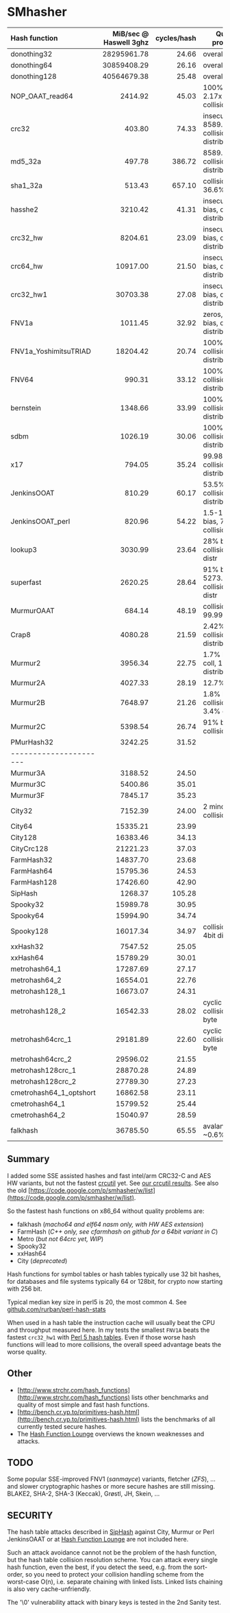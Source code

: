 SMhasher
========

| Hash function     |MiB/sec @ Haswell 3ghz | cycles/hash | Quality problems    |
|:------------------|--------------:|---------:|--------------------------------|
| donothing32           |  28295961.78  |    24.66 | overall bad                    |
| donothing64           |  30859408.29  |    26.16 | overall bad                    |
| donothing128          |  40564679.38  |    25.48 | overall bad                    |
| NOP_OAAT_read64       |      2414.92  |    45.03 | 100% bias, 2.17x collisions    |
| crc32                 |       403.80  |    74.33 | insecure, 8589.93x collisions, distrib   |
| md5_32a               |       497.78  |   386.72 | 8589.93x collisions, distrib   |
| sha1_32a              |       513.43  |   657.10 | collisions, 36.6% distrib      |
| hasshe2               |      3210.42  |    41.31 | insecure,100% bias, collisions, distrib |
| crc32_hw              |      8204.61  |    23.09 | insecure,100% bias, collisions, distrib |
| crc64_hw              |     10917.00  |    21.50 | insecure,100% bias, collisions, distrib |
| crc32_hw1             |     30703.38  |    27.08 | insecure,100% bias, collisions, distrib |
| FNV1a                 |      1011.45  |    32.92 | zeros,100% bias, collisions, distrib |
| FNV1a_YoshimitsuTRIAD |     18204.42  |    20.74 | 100% bias, collisions, distrib |
| FNV64                 |       990.31  |    33.12 | 100% bias, collisions, distrib |
| bernstein             |      1348.66  |    33.99 | 100% bias, collisions, distrib |
| sdbm                  |      1026.19  |    30.06 | 100% bias, collisions, distrib |
| x17                   |       794.05  |    35.24 | 99.98% bias, collisions, distrib |
| JenkinsOOAT           |       810.29  |    60.17 | 53.5% bias, collisions, distrib |
| JenkinsOOAT_perl      |       820.96  |    54.22 | 1.5-11.5% bias, 7.2x collisions |
| lookup3               |      3030.99  |    23.64 | 28% bias, collisions, 30% distr |
| superfast             |      2620.25  |    28.64 | 91% bias, 5273.01x collisions, 37% distr |
| MurmurOAAT            |       684.14  |    48.19 | collisions, 99.998% distr      |
| Crap8                 |      4080.28  |    21.59 | 2.42% bias, collisions, 2% distrib |
| Murmur2               |      3956.34  |    22.75 | 1.7% bias, 81x coll, 1.7% distrib  |
| Murmur2A              |      4027.33  |    28.19 | 12.7% bias                     |
| Murmur2B              |      7648.97  |    21.26 | 1.8% bias, collisions, 3.4% distrib |
| Murmur2C              |      5398.54  |    26.74 | 91% bias, collisions, distr    |
| PMurHash32            |      3242.25  |    31.52 |                            |
| ----------------------|               |          |                            |
| Murmur3A              |      3188.52  |    24.50 |                            |
| Murmur3C              |      5400.86  |    35.01 |                            |
| Murmur3F              |      7845.17  |    35.23 |                            |
| City32                |      7152.39  |    24.00 | 2 minor collisions         |
| City64                |     15335.21  |    23.99 |                            |
| City128               |     16383.46  |    34.13 |                            |
| CityCrc128            |     21221.23  |    37.03 |                            |
| FarmHash32            |     14837.70  |    23.68 |                            |
| FarmHash64            |     15795.36  |    24.53 |                            |
| FarmHash128           |     17426.60  |    42.90 |                            |
| SipHash               |      1268.37  |   105.28 |                            |
| Spooky32              |     15989.78  |    30.95 |                            |
| Spooky64              |     15994.90  |    34.74 |                            |
| Spooky128             |     16017.34  |    34.97 | collisions with 4bit diff  |
| xxHash32              |      7547.52  |    25.05 |                            |
| xxHash64              |     15789.29  |    30.01 |                            |
| metrohash64_1         |     17287.69  |    27.17 |                            |
| metrohash64_2         |     16554.01  |    22.76 |                            |
| metrohash128_1        |     16673.07  |    24.31 |                            |
| metrohash128_2        |     16542.33  |    28.02 | cyclic collisions 8 byte   |
| metrohash64crc_1      |     29181.89  |    22.60 | cyclic collisions 8 byte   |
| metrohash64crc_2      |     29596.02  |    21.55 |                            |
| metrohash128crc_1     |     28870.28  |    24.89 |                            |
| metrohash128crc_2     |     27789.30  |    27.23 |                            |
| cmetrohash64_1_optshort |   16862.58  |    23.11 |                            |
| cmetrohash64_1        |     15799.52  |    25.44 |                            |
| cmetrohash64_2        |     15040.97  |    28.59 |                            |
| falkhash              |     36785.50  |    65.55 | avalanche ~0.6% bias       |


Summary
-------

I added some SSE assisted hashes and fast intel/arm CRC32-C and AES HW variants, but not the fastest
[crcutil](https://code.google.com/p/crcutil/) yet. See [our crcutil results](https://github.com/rurban/smhasher/blob/master/doc/crcutil).
See also the old [https://code.google.com/p/smhasher/w/list](https://code.google.com/p/smhasher/w/list).

So the fastest hash functions on x86_64 without quality problems are:

* falkhash (_macho64 and elf64 nasm only, with HW AES extension_)
* FarmHash (_C++ only, see cfarmhash on github for a 64bit variant in C_)
* Metro (_but not 64crc yet, WIP_)
* Spooky32
* xxHash64
* City (_deprecated_)

Hash functions for symbol tables or hash tables typically use 32 bit hashes,
for databases and file systems typically 64 or 128bit, for crypto now starting with 256 bit.

Typical median key size in perl5 is 20, the most common 4.
See [github.com/rurban/perl-hash-stats](https://github.com/rurban/perl-hash-stats)

When used in a hash table the instruction cache will usually beat the
CPU and throughput measured here. In my tests the smallest `FNV1A`
beats the fastest `crc32_hw1` with
[Perl 5 hash tables](https://github.com/rurban/perl-hash-stats).  Even
if those worse hash functions will lead to more collisions, the
overall speed advantage beats the worse quality.

Other
-----

* [http://www.strchr.com/hash_functions](http://www.strchr.com/hash_functions) lists other benchmarks and quality of most simple and fast hash functions.
* [http://bench.cr.yp.to/primitives-hash.html](http://bench.cr.yp.to/primitives-hash.html) lists the benchmarks of all currently tested secure hashes.
* The [Hash Function Lounge](http://www.larc.usp.br/~pbarreto/hflounge.html) overviews the known weaknesses and attacks.

TODO
----

Some popular SSE-improved FNV1 (_sanmayce_) variants, fletcher (_ZFS_), ...
and slower cryptographic hashes or more secure hashes are still
missing. BLAKE2, SHA-2, SHA-3 (Keccak), Grøstl, JH, Skein, ...

SECURITY
--------

The hash table attacks described in
[SipHash](https://131002.net/siphash/) against City, Murmur or Perl
JenkinsOAAT or at
[Hash Function Lounge](http://www.larc.usp.br/~pbarreto/hflounge.html)
are not included here.

Such an attack avoidance cannot not be the problem of the hash
function, but the hash table collision resolution scheme.  You can
attack every single hash function, even the best, if you detect the
seed, e.g. from the sort-order, so you need to protect your collision
handling scheme from the worst-case O(n), i.e. separate chaining with
linked lists. Linked lists chaining is also very cache-unfriendly.

The '\0' vulnerability attack with binary keys is tested in the 2nd Sanity test.
